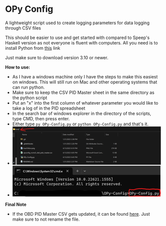 # OPy Config
 A lightweight script used to create logging parameters for data logging through CSV files
 
 This should be easier to use and get started with compared to Speep's Haskell version as not everyone is fluent with computers. All you need is to install Python from [this](https://www.python.org/downloads/) link 

 Just make sure to download version 3.10 or newer.

 **How to use:**
 * As I have a windows machine only I have the steps to make this easiest on windows. This will still run on Mac and other operating systems that can run python.
 * Make sure to keep the CSV PID Master sheet in the same directory as the python script
 * Put an "x" into the first column of whatever parameter you would like to take a log of in the PID spreadsheet
 * In the search bar of windows explorer in the directory of the scripts, type CMD, then press enter.
 * Either type `py OPy-Config.py` or `python OPy-Config.py` and that's it.
 * ![alt text](https://github.com/tekshteint/OPy-Config/blob/main/howToRun1.png?raw=true)
 * ![alt text](https://github.com/tekshteint/OPy-Config/blob/main/howToRun2.png?raw=true)


**Final Note**
 * If the OBD PID Master CSV gets updated, it can be found [here](https://docs.google.com/spreadsheets/d/1ch2tyRrUQ67ai9sxeU1pBr5s8Qz32EOzjVaoeCC4ZqE/edit?usp=sharing). Just make sure to not rename the file.
